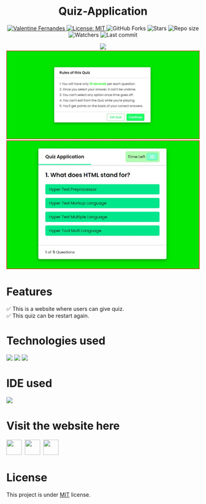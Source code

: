 <h1 align="center">Quiz-Application</h1>

<p align="center">	
   <a href="http://www.linkedin.com/in/valentine-fernandes-75701622b">
      <img alt="Valentine Fernandes" src="https://img.shields.io/badge/-ValentineFernandes-1AD043?style=flat&logo=Linkedin&logoColor=white" />
   </a>
  <a href="https://github.com/ValentineFernandes/Quiz-Application/blob/main/License">
    <img alt="License: MIT" src="https://img.shields.io/github/license/ValentineFernandes/Quiz-Application?color=#1AD043" />
  </a>
  <img alt="GitHub Forks" src="https://img.shields.io/github/forks/ValentineFernandes/Quiz-Application?color=#1AD043" />
  <img alt="Stars" src= "https://img.shields.io/github/stars/ValentineFernandes/Quiz-Application?color=#1AD043" />
  <img alt="Repo size" src="https://img.shields.io/github/repo-size/ValentineFernandes/Quiz-Application?color=#1AD043" />
<img alt= "Watchers" src="https://img.shields.io/github/watchers/ValentineFernandes/Quiz-Application?color=#1AD043" />
<img alt= "Last commit" src="https://img.shields.io/github/last-commit/ValentineFernandes/Quiz-Application?color=#1AD043" />
</p>

<div align="center">
<img width="600" src="https://github.com/ValentineFernandes/ValentineFernandes/blob/main/Portfolio/img5.jpg" /> 
<img width="600" src="https://github.com/ValentineFernandes/ValentineFernandes/blob/main/Portfolio/quiz.jpg" />
<img width="600" src="https://github.com/ValentineFernandes/ValentineFernandes/blob/main/Portfolio/quiz1.jpg" />
</div>

# Features
✅ This is a website where users can give quiz. <br>
✅ This quiz can be restart again.

# Technologies used
<img src="https://img.shields.io/badge/HTML5-FF3300?style=for-the-badge&logo=html5&logoColor=white">
<img src="https://img.shields.io/badge/CSS3-0066FF?style=for-the-badge&logo=css3&logoColor=white">
<img src="https://img.shields.io/badge/JavaScript-FFF600?style=for-the-badge&logo=javascript&logoColor=white">

# IDE used
<img src="https://img.shields.io/badge/Visual_Studio_Code-0078D4?style=for-the-badge&logo=visual%20studio%20code&logoColor=white">

# Visit the website here
<a href="https://valentinefernandes.github.io/Quiz-Application/">
<img width="40" height="40" src="https://github.com/ValentineFernandes/ValentineFernandes/blob/main/Portfolio/github.png"></a>
&nbsp;<a href="https://quizapplsite.netlify.app"><img width="40" height="40" src="https://github.com/ValentineFernandes/ValentineFernandes/blob/main/Portfolio/netlify.jpg"></a>
&nbsp;<a href="https://quiz-application-pearl.vercel.app/"><img width="40" height="40" src="https://github.com/ValentineFernandes/ValentineFernandes/blob/main/Portfolio/vercel.png"></a>

# License
This project is under <a href="https://github.com/ValentineFernandes/Quiz-Application/blob/main/LICENSE">MIT</a> license.
